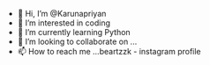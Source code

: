 - 👋 Hi, I’m @Karunapriyan
- 👀 I’m interested in coding
- 🌱 I’m currently learning Python
- 💞️ I’m looking to collaborate on ...
- 📫 How to reach me ...beartzzk - instagram profile

<!---
Karunapriyan/Karunapriyan is a ✨ special ✨ repository because its `README.md` (this file) appears on your GitHub profile.
You can click the Preview link to take a look at your changes.
--->
